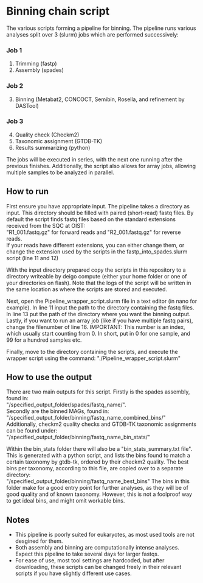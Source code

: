 # Binning chain script
The various scripts forming a pipeline for binning. The pipeline runs various analyses split over 3 (slurm) jobs which are performed successively:

### Job 1
1. Trimming (fastp)
2. Assembly (spades)
### Job 2
3. Binning (Metabat2, CONCOCT, Semibin, Rosella, and refinement by DASTool)
### Job 3
4. Quality check (Checkm2)
5. Taxonomic assignment (GTDB-TK)
6. Results summarizing (python)

The jobs will be executed in series, with the next one running after the previous finishes. Additionally, the script also allows for array jobs, allowing multiple samples to be analyzed in parallel. 

## How to run
First ensure you have appropriate input. The pipeline takes a directory as input. This directory should be filled with paired (short-read) fastq files. By default the script finds fastq files based on the standard extensions received from the SQC at OIST:\
"R1_001.fastq.gz" for forward reads and "R2_001.fastq.gz" for reverse reads.\
If your reads have different extensions, you can either change them, or change the extension used by the scripts in the fastp_into_spades.slurm script (line 11 and 12)

With the input directory prepared copy the scripts in this repository to a directory writeable by deigo compute (either your home folder or one of your directories on flash). Note that the logs of the script will be written in the same location as where the scripts are stored and executed.

Next, open the Pipeline_wrapper_script.slurm file in a text editor (in nano for example). In line 11 input the path to the directory containing the fastq files. In line 13 put the path of the directory where you want the binning output. 
Lastly, if you want to run an array job (like if you have multiple fastq pairs), change the filenumber of line 16. IMPORTANT: This number is an index, which usually start counting from 0. In short, put in 0 for one sample, and 99 for a hundred samples etc. 

Finally, move to the directory containing the scripts, and execute the wrapper script using the command: "./Pipeline_wrapper_script.slurm"

## How to use the output
There are two main outputs for this script. Firstly is the spades assembly, found in: \
"/specified_output_folder/spades/fastq_name/". \
Secondly are the binned MAGs, found in:\
"/specified_output_folder/binning/fastq_name_combined_bins/"
Additionally, checkm2 quality checks and GTDB-TK taxonomic assignments can be found under:\
"/specified_output_folder/binning/fastq_name_bin_stats/"

Within the bin_stats folder there will also be a "bin_stats_summary.txt file". This is generated with a python script, and lists the bins found to match a certain taxonomy by gtdb-tk, ordered by their checkm2 quality. The best bins per taxonomy, according to this file, are copied over to a separate directory:\
"/specified_output_folder/binning/fastq_name_best_bins"
The bins in this folder make for a good entry point for further analyses, as they will be of good quality and of known taxonomy. However, this is not a foolproof way to get ideal bins, and might omit workable bins.

## Notes
+ This pipeline is poorly suited for eukaryotes, as most used tools are not desgined for them.
+ Both assembly and binning are computationally intense analyses. Expect this pipeline to take several days for larger fastqs.
+ For ease of use, most tool settings are hardcoded, but after downloading, these scripts can be changed freely in their relevant scripts if you have slightly different use cases. 


